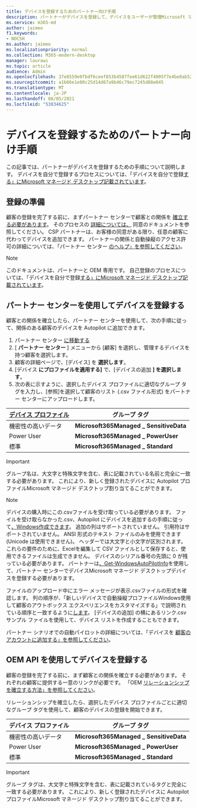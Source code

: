 ```yaml
---
title: デバイスを登録するためのパートナー向け手順
description: パートナーがデバイスを登録して、デバイスをユーザーが管理Microsoft マネージド デスクトップ
ms.service: m365-md
author: jaimeo
f1.keywords:
- NOCSH
ms.author: jaimeo
ms.localizationpriority: normal
ms.collection: M365-modern-desktop
manager: laurawi
ms.topic: article
audience: Admin
ms.openlocfilehash: 37e6559e0fbdf6ceef853b4587fee61d622f4905f7e4be0ab524f076791e9fb5
ms.sourcegitcommit: a1b66e1e80c25d14d67a9b46c79ec7245d88e045
ms.translationtype: MT
ms.contentlocale: ja-JP
ms.lasthandoff: 08/05/2021
ms.locfileid: "53834625"
---
```

# <a name="steps-for-partners-to-register-devices"></a>デバイスを登録するためのパートナー向け手順


この記事では、パートナーがデバイスを登録するための手順について説明します。 デバイスを自分で登録するプロセスについては、「デバイスを自分で登録[する」にMicrosoft マネージド デスクトップ記載されています](register-devices-self.md)。



## <a name="prepare-for-registration"></a>登録の準備 
顧客の登録を完了する前に、まずパートナー センターで顧客との関係を [確立する必要があります](https://partner.microsoft.com/dashboard)。 そのプロセスの [詳細については、](/windows/deployment/windows-autopilot/registration-auth#csp-authorization) 同意のドキュメントを参照してください。 CSP パートナーは、お客様の同意がある限り、任意の顧客に代わってデバイスを追加できます。 パートナーの関係と自動操縦のアクセス許可の詳細については、「パートナー センター [のヘルプ」を参照してください](/partner-center/customers_revoke_admin_privileges#windows-autopilot)。


> [!NOTE]
> このドキュメントは、パートナーと OEM 専用です。 自己登録のプロセスについては、「デバイスを自分で登録[する」にMicrosoft マネージド デスクトップ記載されています](register-devices-self.md)。


## <a name="register-devices-by-using-partner-center"></a>パートナー センターを使用してデバイスを登録する

顧客との関係を確立したら、パートナー センターを使用して、次の手順に従って、関係のある顧客のデバイスを Autopilot に追加できます。

1. パートナー センター [に移動する](https://partner.microsoft.com/dashboard)
2. [ **パートナー センター** ] メニューから [顧客] を選択し、管理するデバイスを持つ顧客を選択します。
3. 顧客の詳細ページで、[デバイス] を **選択します**。
4. [デバイス **にプロファイルを適用する]** で、[デバイスの追加 **] を選択します**。
5. 次の表に示すように、選択したデバイス プロファイルに適切なグループ タグを入力し、[参照]を選択して顧客のリスト (.csv ファイル形式) をパートナー センターにアップロードします。

|[デバイス プロファイル](../service-description/profiles.md)  |グループ タグ  |
|---------|---------|
|機密性の高いデータ     |**Microsoft365Managed \_ SensitiveData**    |
|Power User     | **Microsoft365Managed \_ PowerUser**          |
|標準     | **Microsoft365Managed \_ Standard**        |

> [!IMPORTANT]
> グループ名は、大文字と特殊文字を含む、表に記載されている名前と完全に一致する必要があります。 これにより、新しく登録されたデバイスに Autopilot プロファイルMicrosoft マネージド デスクトップ割り当てることができます。

>[!NOTE]
> デバイスの購入時にこの.csvファイルを受け取っている必要があります。 ファイルを受け取らなかった.csv、Autopilot にデバイスを追加するの手順に従って[、Windows作成できます](/windows/deployment/windows-autopilot/add-devices#collecting-the-hardware-id-from-existing-devices-using-powershell)。 追加の列はサポートされていません。 引用符はサポートされていません。 ANSI 形式のテキスト ファイルのみを使用できます (Unicode は使用できません)。 ヘッダーでは大文字と小文字が区別されます。 これらの要件のために、Excelを編集して CSV ファイルとして保存すると、使用できるファイルは生成できません。 デバイスのシリアル番号の先頭に 0 が残っている必要があります。 パートナーは[、Get-WindowsAutoPilotInfo](https://www.powershellgallery.com/packages/Get-WindowsAutoPilotInfo)を使用して、パートナー センターでデバイスMicrosoft マネージド デスクトップデバイスを登録する必要があります。

ファイルのアップロード中にエラー メッセージが表示.csvファイルの形式を確認します。 列の順序が、「新しいデバイスで自動操縦プロファイルWindows使用して顧客のアウトボックス エクスペリエンスをカスタマイズする」で説明されている順序と一致するように[します](/partner-center/autopilot#add-devices-to-a-customers-account)。 [デバイスの追加] の横にあるリンク.csvサンプル ファイルを使用して、デバイス リストを作成することもできます。 

パートナー シナリオでの自動パイロットの詳細については、「デバイスを [顧客のアカウントに追加する」を参照してください](/partner-center/autopilot#add-devices-to-a-customers-account)。


## <a name="register-devices-by-using-the-oem-api"></a>OEM API を使用してデバイスを登録する

顧客の登録を完了する前に、まず顧客との関係を確立する必要があります。 それぞれの顧客に提供する一意のリンクが必要です。 「OEM [リレーションシップを確立する方法」を参照してください](/windows/deployment/windows-autopilot/registration-auth#oem-authorization)。

リレーションシップを確立したら、選択したデバイス プロファイルごとに適切なグループ タグを使用して、顧客のデバイスの登録を開始できます。


|デバイス プロファイル  |グループ タグ  |
|---------|---------|
|機密性の高いデータ     | **Microsoft365Managed \_ SensitiveData**     |
|Power User     | **Microsoft365Managed \_ PowerUser**          |
|標準     | **Microsoft365Managed \_ Standard**      |

> [!IMPORTANT]
> グループ タグは、大文字と特殊文字を含む、表に記載されているタグと完全に一致する必要があります。 これにより、新しく登録されたデバイスに Autopilot プロファイルMicrosoft マネージド デスクトップ割り当てることができます。
